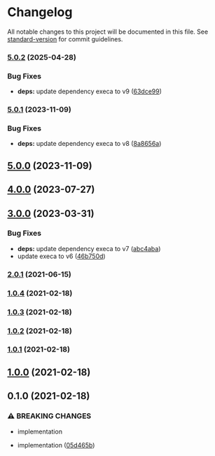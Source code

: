 # Changelog

All notable changes to this project will be documented in this file. See [standard-version](https://github.com/conventional-changelog/standard-version) for commit guidelines.

### [5.0.2](https://github.com/CrowdStrike/yargs-help-output/compare/v5.0.1...v5.0.2) (2025-04-28)


### Bug Fixes

* **deps:** update dependency execa to v9 ([63dce99](https://github.com/CrowdStrike/yargs-help-output/commit/63dce993d1287ccc828a3f45d66b17a658b8d25a))

### [5.0.1](https://github.com/CrowdStrike/yargs-help-output/compare/v5.0.0...v5.0.1) (2023-11-09)


### Bug Fixes

* **deps:** update dependency execa to v8 ([8a8656a](https://github.com/CrowdStrike/yargs-help-output/commit/8a8656a581d355555657047a7fc2fee932549505))

## [5.0.0](https://github.com/CrowdStrike/yargs-help-output/compare/v4.0.0...v5.0.0) (2023-11-09)

## [4.0.0](https://github.com/CrowdStrike/yargs-help-output/compare/v3.0.0...v4.0.0) (2023-07-27)

## [3.0.0](https://github.com/CrowdStrike/yargs-help-output/compare/v2.0.1...v3.0.0) (2023-03-31)


### Bug Fixes

* **deps:** update dependency execa to v7 ([abc4aba](https://github.com/CrowdStrike/yargs-help-output/commit/abc4aba2d53e2ee9d4c85372c37e821f19022586))
* update execa to v6 ([46b750d](https://github.com/CrowdStrike/yargs-help-output/commit/46b750db8a39dd6d5b1fdae97c57c3d834d06397))

### [2.0.1](https://github.com/CrowdStrike/yargs-help-output/compare/v2.0.0...v2.0.1) (2021-06-15)

### [1.0.4](https://github.com/CrowdStrike/yargs-help-output/compare/v1.0.3...v1.0.4) (2021-02-18)

### [1.0.3](https://github.com/CrowdStrike/yargs-help-output/compare/v1.0.2...v1.0.3) (2021-02-18)

### [1.0.2](https://github.com/CrowdStrike/yargs-help-output/compare/v1.0.1...v1.0.2) (2021-02-18)

### [1.0.1](https://github.com/CrowdStrike/yargs-help-output/compare/v1.0.0...v1.0.1) (2021-02-18)

## [1.0.0](https://github.com/CrowdStrike/yargs-help-output/compare/v0.1.0...v1.0.0) (2021-02-18)

## 0.1.0 (2021-02-18)


### ⚠ BREAKING CHANGES

* implementation

* implementation ([05d465b](https://github.com/CrowdStrike/yargs-help-output/commit/05d465b0137180b734e354d0e0aa1dfacd147672))
